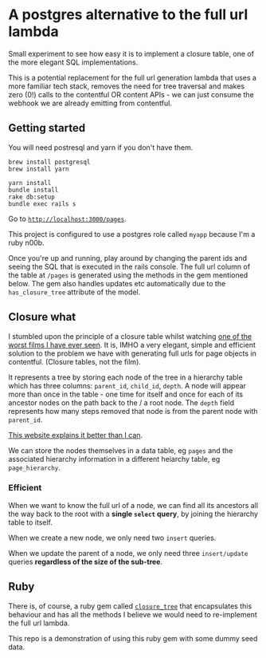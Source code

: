 # A postgres alternative to the full url lambda

Small experiment to see how easy it is to implement a closure table, one of the more elegant SQL implementations.

This is a potential replacement for the full url generation lambda that uses a more familiar tech stack, removes the need for tree traversal and makes zero (0!) calls to the contentful OR content APIs - we can just consume the webhook we are already emitting from contentful.


## Getting started

You will need postresql and yarn if you don't have them.
```
brew install postgresql
brew install yarn
```

```
yarn install
bundle install
rake db:setup
bundle exec rails s
```

Go to [`http://localhost:3000/pages`](http://localhost:3000/pages).

This project is configured to use a postgres role called `myapp` because I'm a ruby n00b.

Once you're up and running, play around by changing the parent ids and seeing the SQL that is executed in the rails console.  The full url column of the table at `/pages` is generated using the methods in the gem mentioned below.  The gem also handles updates etc automatically due to the `has_closure_tree` attribute of the model.


## Closure what

I stumbled upon the principle of a closure table whilst watching [one of the worst films I have ever seen](https://en.wikipedia.org/wiki/Happy_Death_Day_2U).  It is, IMHO a very elegant, simple and efficient solution to the problem we have with generating full urls for page objects in contentful. (Closure tables, not the film).

It represents a tree by storing each node of the tree in a hierarchy table which has three columns: `parent_id`, `child_id`, `depth`.  A node will appear more than once in the table - one time for itself and once for each of its ancestor nodes on the path back to the / a root node.  The `depth` field represents how many steps removed that node is from the parent node with `parent_id`. 

[This website explains it better than I can](https://dirtsimple.org/2010/11/simplest-way-to-do-tree-based-queries.html).

We can store the nodes themselves in a data table, eg `pages` and the associated hierarchy information in a different heiarchy table, eg `page_hierarchy`.


### Efficient

When we want to know the full url of a node, we can find all its ancestors all the way back to the root with a **single `select` query**, by joining the hierarchy table to itself.

When we create a new node, we only need two `insert` queries.

When we update the parent of a node, we only need three `insert/update` queries **regardless of the size of the sub-tree**.

## Ruby

There is, of course, a ruby gem called [`closure_tree`](https://github.com/ClosureTree/closure_tree) that encapsulates this behaviour and has all the methods I believe we would need to re-implement the full url lambda.

This repo is a demonstration of using this ruby gem with some dummy seed data.

